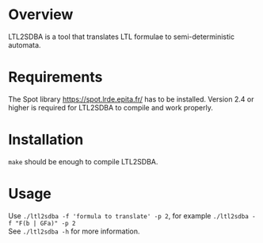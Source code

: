Overview
========

LTL2SDBA is a tool that translates LTL formulae to semi-deterministic automata.

Requirements
============

The Spot library <https://spot.lrde.epita.fr/> has to be installed. Version 2.4 or higher is required for LTL2SDBA to compile and work properly.

Installation
============
`make` should be enough to compile LTL2SDBA.

Usage
=====
Use `./ltl2sdba -f 'formula to translate' -p 2`, for example `./ltl2sdba -f "F(b | GFa)" -p 2`  
See `./ltl2sdba -h` for more information.
